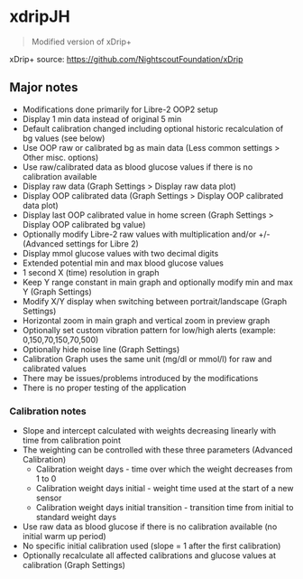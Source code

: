 # xdripJH
> Modified version of xDrip+

 xDrip+ source: https://github.com/NightscoutFoundation/xDrip

## Major notes
* Modifications done primarily for Libre-2 OOP2 setup
* Display 1 min data instead of original 5 min
* Default calibration changed including optional historic recalculation of bg values (see below)
* Use OOP raw or calibrated bg as main data (Less common settings > Other misc. options)
* Use raw/calibrated data as blood glucose values if there is no calibration available
* Display raw data (Graph Settings > Display raw data plot)
* Display OOP calibrated data (Graph Settings > Display OOP calibrated data plot)
* Display last OOP calibrated value in home screen (Graph Settings > Display OOP calibrated bg value)
* Optionally modify Libre-2 raw values with multiplication and/or +/- (Advanced settings for Libre 2)
* Display mmol glucose values with two decimal digits
* Extended potential min and max blood glucose values
* 1 second X (time) resolution in graph
* Keep Y range constant in main graph and optionally modify min and max Y (Graph Settings)
* Modify X/Y display when switching between portrait/landscape (Graph Settings)
* Horizontal zoom in main graph and vertical zoom in preview graph
* Optionally set custom vibration pattern for low/high alerts (example: 0,150,70,150,70,500)
* Optionally hide noise line (Graph Settings)
* Calibration Graph uses the same unit (mg/dl or mmol/l) for raw and calibrated values
* There may be issues/problems introduced by the modifications
* There is no proper testing of the application

### Calibration notes
* Slope and intercept calculated with weights decreasing linearly with time from calibration point
* The weighting can be controlled with these three parameters (Advanced Calibration)
  - Calibration weight days - time over which the weight decreases from 1 to 0
  - Calibration weight days initial - weight time used at the start of a new sensor
  - Calibration weight days initial transition - transition time from initial to standard weight days
* Use raw data as blood glucose if there is no calibration available (no initial warm up period)
* No specific initial calibration used (slope = 1 after the first calibration)
* Optionally recalculate all affected calibrations and glucose values at calibration (Graph Settings)
